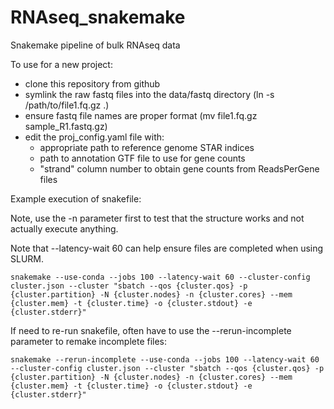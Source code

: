 # RNAseq_snakemake
Snakemake pipeline of bulk RNAseq data

To use for a new project:

  - clone this repository from github
  - symlink the raw fastq files into the data/fastq directory (ln -s /path/to/file1.fq.gz .)
  - ensure fastq file names are proper format (mv file1.fq.gz sample_R1.fastq.gz)
  - edit the proj_config.yaml file with:
    - appropriate path to reference genome STAR indices
    - path to annotation GTF file to use for gene counts
    - "strand" column number to obtain gene counts from ReadsPerGene files

Example execution of snakefile:

Note, use the -n parameter first to test that the structure works and not actually execute anything.

Note that --latency-wait 60 can help ensure files are completed when using SLURM.

`snakemake --use-conda --jobs 100 --latency-wait 60 --cluster-config cluster.json --cluster "sbatch --qos {cluster.qos} -p {cluster.partition} -N {cluster.nodes} -n {cluster.cores} --mem {cluster.mem} -t {cluster.time} -o {cluster.stdout} -e {cluster.stderr}"`

If need to re-run snakefile, often have to use the --rerun-incomplete parameter to remake incomplete files:

`snakemake --rerun-incomplete --use-conda --jobs 100 --latency-wait 60 --cluster-config cluster.json --cluster "sbatch --qos {cluster.qos} -p {cluster.partition} -N {cluster.nodes} -n {cluster.cores} --mem {cluster.mem} -t {cluster.time} -o {cluster.stdout} -e {cluster.stderr}"`

